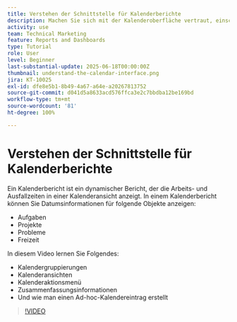 ```yaml
---
title: Verstehen der Schnittstelle für Kalenderberichte
description: Machen Sie sich mit der Kalenderoberfläche vertraut, einschließlich Kalendergruppierungen, -ansichten und -aktionen.
activity: use
team: Technical Marketing
feature: Reports and Dashboards
type: Tutorial
role: User
level: Beginner
last-substantial-update: 2025-06-18T00:00:00Z
thumbnail: understand-the-calendar-interface.png
jira: KT-10025
exl-id: dfe8e5b1-8b49-4a67-a64e-a20267813752
source-git-commit: d041d5a8633acd576ffca3e2c7bbdba12be169bd
workflow-type: tm+mt
source-wordcount: '81'
ht-degree: 100%

---
```


# Verstehen der Schnittstelle für Kalenderberichte

Ein Kalenderbericht ist ein dynamischer Bericht, der die Arbeits- und Ausfallzeiten in einer Kalenderansicht anzeigt. In einem Kalenderbericht können Sie Datumsinformationen für folgende Objekte anzeigen:

* Aufgaben
* Projekte
* Probleme
* Freizeit

In diesem Video lernen Sie Folgendes:

* Kalendergruppierungen
* Kalenderansichten
* Kalenderaktionsmenü
* Zusammenfassungsinformationen
* Und wie man einen Ad-hoc-Kalendereintrag erstellt

>[!VIDEO](https://video.tv.adobe.com/v/3423318/?quality=12&learn=on&enablevpops)

